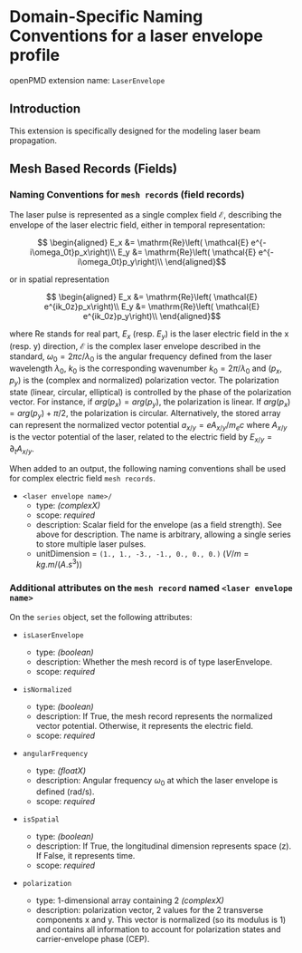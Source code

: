 Domain-Specific Naming Conventions for a laser envelope profile
===============================================================

openPMD extension name: `LaserEnvelope`


Introduction
------------

This extension is specifically designed for the modeling laser beam propagation.

Mesh Based Records (Fields)
---------------------------

### Naming Conventions for `mesh record`s (field records)

The laser pulse is represented as a single complex field $\mathcal{E}$, describing the envelope of the laser electric field, either in temporal representation:

```math
   \begin{aligned}
   E_x &= \mathrm{Re}\left( \mathcal{E} e^{-i\omega_0t}p_x\right)\\
   E_y &= \mathrm{Re}\left( \mathcal{E} e^{-i\omega_0t}p_y\right)\\
\end{aligned}
```

or in spatial representation

```math
   \begin{aligned}
   E_x &= \mathrm{Re}\left( \mathcal{E} e^{ik_0z}p_x\right)\\
   E_y &= \mathrm{Re}\left( \mathcal{E} e^{ik_0z}p_y\right)\\
\end{aligned}
```

where $\mathrm{Re}$ stands for real part, $E_x$ (resp. $E_y$) is the laser electric field in the x (resp. y) direction, $\mathcal{E}$ is the complex laser envelope described in the standard, $\omega_0 = 2\pi c/\lambda_0$ is the angular frequency defined from the laser wavelength $\lambda_0$, $k_0$ is the corresponding wavenumber $k_0=2\pi/\lambda_0$ and $(p_x,p_y)$ is the (complex and normalized) polarization vector. The polarization state (linear, circular, elliptical) is controlled by the phase of the polarization vector. For instance, if $arg(p_x) = arg(p_y)$, the polarization is linear. If $arg(p_x) = arg(p_y) + \pi/2$, the polarization is circular. Alternatively, the stored array can represent the normalized vector potential $a_{x/y} = eA_{x/y}/m_ec$ where $A_{x/y}$ is the vector potential of the laser, related to the electric field by $E_{x/y} = \partial_tA_{x/y}$.

When added to an output, the following naming conventions shall be used for complex electric field `mesh records`.

  - `<laser envelope name>/`
    - type: *(complexX)*
    - scope: *required*
    - description: Scalar field for the envelope (as a field strength). See above for description. The name is arbitrary, allowing a single series to store multiple laser pulses.
    - unitDimension = `(1., 1., -3., -1., 0., 0., 0.)` $(V/m = kg . m / (A . s^3))$

### Additional attributes on the `mesh record` named `<laser envelope name>`

On the `series` object, set the following attributes:

  - `isLaserEnvelope`
    - type: *(boolean)*
    - description: Whether the mesh record is of type laserEnvelope.
    - scope: *required*

  - `isNormalized`
    - type: *(boolean)*
    - description: If True, the mesh record represents the normalized vector potential. Otherwise, it represents the electric field.
    - scope: *required*

  - `angularFrequency`
    - type: *(floatX)*
    - description: Angular frequency $\omega_0$ at which the laser envelope is defined (rad/s).
    - scope: *required*

  - `isSpatial`
    - type: *(boolean)*
    - description: If True, the longitudinal dimension represents space (z). If False, it represents time.
    - scope: *required*

  - `polarization`
    - type: 1-dimensional array containing 2 *(complexX)*
    - description: polarization vector, 2 values for the 2 transverse components x and y. This vector is normalized (so its modulus is 1) and contains all information to account for polarization states and carrier-envelope phase (CEP).

